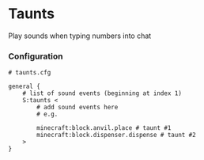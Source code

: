 # Taunts

Play sounds when typing numbers into chat

### Configuration

    # taunts.cfg

    general {
        # list of sound events (beginning at index 1)
        S:taunts <
            # add sound events here
            # e.g.

            minecraft:block.anvil.place # taunt #1
            minecraft:block.dispenser.dispense # taunt #2
        >
    }
